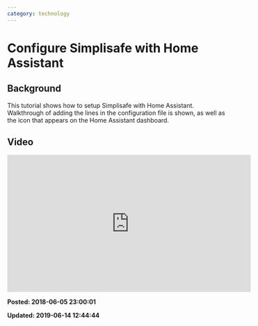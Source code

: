 ```yaml
---
category: technology
---
```

# Configure Simplisafe with Home Assistant

## Background 

This tutorial shows how to setup Simplisafe with Home Assistant. Walkthrough of adding the lines in the configuration file is shown, as well as the icon that appears on the Home Assistant dashboard.

## Video 

<iframe width="560" height="315" src="https://www.youtube.com/embed/tAUJMKM5m8s" frameborder="0" allow="autoplay; encrypted-media" allowfullscreen=""></iframe>

**Posted: 2018-06-05 23:00:01** 

**Updated: 2019-06-14 12:44:44** 

